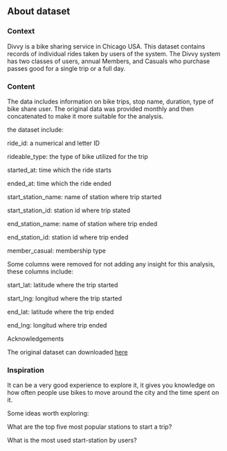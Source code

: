## About dataset

### Context

Divvy is a bike sharing service in Chicago USA. This dataset contains records of individual rides taken by users of the system. The Divvy system has two classes of users, annual Members, and Casuals who purchase passes good for a single trip or a full day.

### Content

The data includes information on bike trips, stop name, duration, type of bike share user. The original data was provided monthly and then concatenated to make it more suitable for the analysis.

the dataset include:

ride_id: a numerical and letter ID

rideable_type: the type of bike utilized for the trip

started_at: time which the ride starts

ended_at: time which the ride ended

start_station_name: name of station where trip started

start_station_id: station id where trip stated

end_station_name: name of station where trip ended

end_station_id: station id where trip ended

member_casual: membership type

Some columns were removed for not adding any insight for this analysis, these columns include:

start_lat: latitude where the trip started

start_lng: longitud where the trip started

end_lat: latitude where the trip ended

end_lng: longitud where trip ended


Acknowledgements

The original dataset can downloaded <a href="https://divvy-tripdata.s3.amazonaws.com/index.html" target="_blank">here</a>

### Inspiration

It can be a very good experience to explore it, it gives you knowledge on how often people use bikes to move around the city and the time spent on it.

Some ideas worth exploring:

What are the top five most popular stations to start a trip?

What is the most used start-station by users? 
